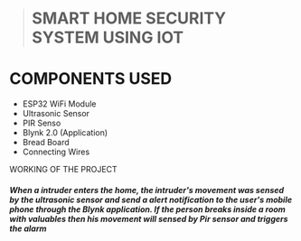 > # **SMART HOME SECURITY SYSTEM USING IOT**
# COMPONENTS USED
<ul>
 
  <li>ESP32 WiFi Module</li>
  <li>Ultrasonic Sensor</li>
  <li>PIR Senso</li>
  <li>Blynk 2.0 (Application)</li>
  <li>Bread Board</li>
  <li>Connecting Wires</li>
</ul>
<p>WORKING OF THE PROJECT</p>
<h5>When a intruder enters the home, the intruder's movement was sensed by the ultrasonic sensor and send a alert notification to the user's mobile phone through the Blynk application. If the person breaks inside a room with valuables then his movement will sensed by Pir sensor and triggers the alarm</h5>


